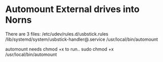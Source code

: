 # Automount External drives into Norns
There are 3 files:
/etc/udev/rules.d/usbstick.rules
/lib/systemd/system/usbstick-handler@.service
/usr/local/bin/automount

automount needs chmod +x to run..
sudo chmod +x /usr/local/bin/automount